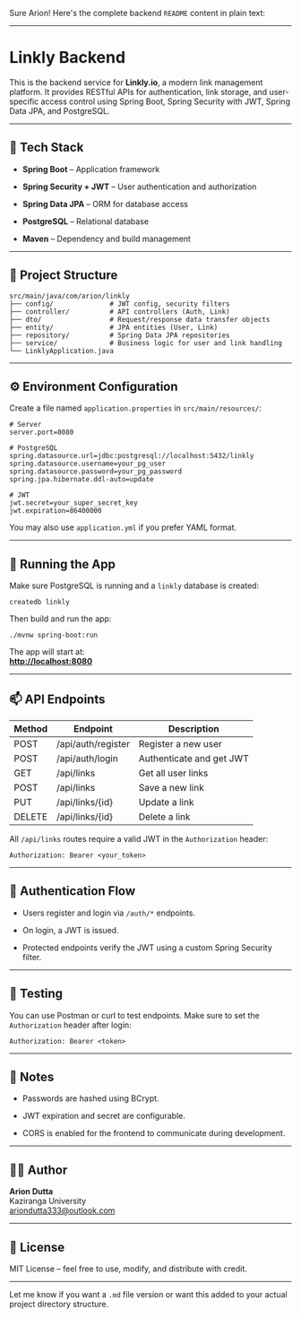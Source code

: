 Sure Arion! Here's the complete backend `README` content in plain text:

* * *

# Linkly Backend

This is the backend service for **Linkly.io**, a modern link management platform. It provides RESTful APIs for authentication, link storage, and user-specific access control using Spring Boot, Spring Security with JWT, Spring Data JPA, and PostgreSQL.

* * *

## 🔧 Tech Stack

*   **Spring Boot** – Application framework
    
*   **Spring Security + JWT** – User authentication and authorization
    
*   **Spring Data JPA** – ORM for database access
    
*   **PostgreSQL** – Relational database
    
*   **Maven** – Dependency and build management
    

* * *

## 📂 Project Structure

    src/main/java/com/arion/linkly
    ├── config/              # JWT config, security filters
    ├── controller/          # API controllers (Auth, Link)
    ├── dto/                 # Request/response data transfer objects
    ├── entity/              # JPA entities (User, Link)
    ├── repository/          # Spring Data JPA repositories
    ├── service/             # Business logic for user and link handling
    └── LinklyApplication.java
    

* * *

## ⚙️ Environment Configuration

Create a file named `application.properties` in `src/main/resources/`:

    # Server
    server.port=8080
    
    # PostgreSQL
    spring.datasource.url=jdbc:postgresql://localhost:5432/linkly
    spring.datasource.username=your_pg_user
    spring.datasource.password=your_pg_password
    spring.jpa.hibernate.ddl-auto=update
    
    # JWT
    jwt.secret=your_super_secret_key
    jwt.expiration=86400000
    

You may also use `application.yml` if you prefer YAML format.

* * *

## 🚀 Running the App

Make sure PostgreSQL is running and a `linkly` database is created:

    createdb linkly
    

Then build and run the app:

    ./mvnw spring-boot:run
    

The app will start at:  
**[http://localhost:8080](http://localhost:8080)**

* * *

## 📫 API Endpoints

| Method | Endpoint | Description |
| --- | --- | --- |
| POST | /api/auth/register | Register a new user |
| POST | /api/auth/login | Authenticate and get JWT |
| GET | /api/links | Get all user links |
| POST | /api/links | Save a new link |
| PUT | /api/links/{id} | Update a link |
| DELETE | /api/links/{id} | Delete a link |

All `/api/links` routes require a valid JWT in the `Authorization` header:

    Authorization: Bearer <your_token>
    

* * *

## 🔐 Authentication Flow

*   Users register and login via `/auth/*` endpoints.
    
*   On login, a JWT is issued.
    
*   Protected endpoints verify the JWT using a custom Spring Security filter.
    

* * *

## 🧪 Testing

You can use Postman or curl to test endpoints. Make sure to set the `Authorization` header after login:

    Authorization: Bearer <token>
    

* * *

## 📌 Notes

*   Passwords are hashed using BCrypt.
    
*   JWT expiration and secret are configurable.
    
*   CORS is enabled for the frontend to communicate during development.
    

* * *

## 🧑‍💻 Author

**Arion Dutta**  
Kaziranga University  
[ariondutta333@outlook.com](mailto:ariondutta333@outlook.com)

* * *

## 📄 License

MIT License – feel free to use, modify, and distribute with credit.

* * *

Let me know if you want a `.md` file version or want this added to your actual project directory structure.
